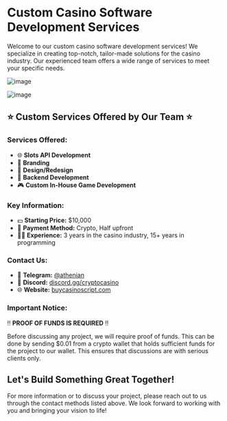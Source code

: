 # Custom Casino Software Development Services

Welcome to our custom casino software development services! We specialize in creating top-notch, tailor-made solutions for the casino industry. Our experienced team offers a wide range of services to meet your specific needs.

![image](https://github.com/user-attachments/assets/6dbcc1c5-96d5-4103-b30e-b61472e3474d)


![image](https://github.com/user-attachments/assets/dad9e46c-7a8d-4488-b004-80f04cccacee)


## ⭐️ Custom Services Offered by Our Team ⭐️

### Services Offered:
- 🌐 **Slots API Development**
- 📱 **Branding**
- 📱 **Design/Redesign**
- 💯 **Backend Development**
- 🎮 **Custom In-House Game Development**

### Key Information:
- 💵 **Starting Price:** $10,000
- 💸 **Payment Method:** Crypto, Half upfront
- 👨‍💻 **Experience:** 3 years in the casino industry, 15+ years in programming

### Contact Us:
- 📱 **Telegram:** [@athenian](https://t.me/athenian)
- 📱 **Discord:** [discord.gg/cryptocasino](https://discord.gg/cryptocasino)
- 🌐 **Website:** [buycasinoscript.com](https://buycasinoscript.com)

### Important Notice:
‼️ **PROOF OF FUNDS IS REQUIRED** ‼️

Before discussing any project, we will require proof of funds. This can be done by sending $0.01 from a crypto wallet that holds sufficient funds for the project to our wallet. This ensures that discussions are with serious clients only.

## Let's Build Something Great Together!

For more information or to discuss your project, please reach out to us through the contact methods listed above. We look forward to working with you and bringing your vision to life!
